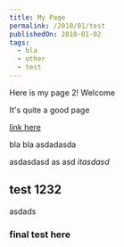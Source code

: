 ```yaml
---
title: My Page
permalink: /2010/01/test
publishedOn: 2010-01-02
tags:
  - bla
  - other
  - test
---
```


Here is my page 2! Welcome

It's quite a good page

[link here](http://google.com)

bla bla
asdadasda

asdasdasd
as
asd
_itasdasd_ 

## test 1232

asdads

### final test here
